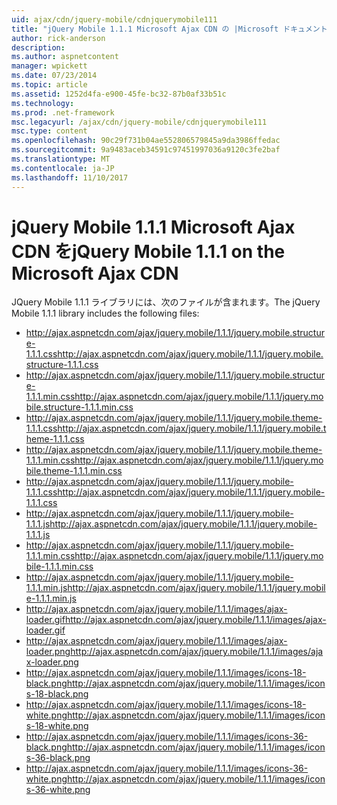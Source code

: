 ```yaml
---
uid: ajax/cdn/jquery-mobile/cdnjquerymobile111
title: "jQuery Mobile 1.1.1 Microsoft Ajax CDN の |Microsoft ドキュメント"
author: rick-anderson
description: 
ms.author: aspnetcontent
manager: wpickett
ms.date: 07/23/2014
ms.topic: article
ms.assetid: 1252d4fa-e900-45fe-bc32-87b0af33b51c
ms.technology: 
ms.prod: .net-framework
msc.legacyurl: /ajax/cdn/jquery-mobile/cdnjquerymobile111
msc.type: content
ms.openlocfilehash: 90c29f731b04ae552806579845a9da3986ffedac
ms.sourcegitcommit: 9a9483aceb34591c97451997036a9120c3fe2baf
ms.translationtype: MT
ms.contentlocale: ja-JP
ms.lasthandoff: 11/10/2017
---
```

<a name="jquery-mobile-111-on-the-microsoft-ajax-cdn"></a><span data-ttu-id="bb508-102">jQuery Mobile 1.1.1 Microsoft Ajax CDN を</span><span class="sxs-lookup"><span data-stu-id="bb508-102">jQuery Mobile 1.1.1 on the Microsoft Ajax CDN</span></span>
====================
<span data-ttu-id="bb508-103">JQuery Mobile 1.1.1 ライブラリには、次のファイルが含まれます。</span><span class="sxs-lookup"><span data-stu-id="bb508-103">The jQuery Mobile 1.1.1 library includes the following files:</span></span>

- <span data-ttu-id="bb508-104">http://ajax.aspnetcdn.com/ajax/jquery.mobile/1.1.1/jquery.mobile.structure-1.1.1.css</span><span class="sxs-lookup"><span data-stu-id="bb508-104">http://ajax.aspnetcdn.com/ajax/jquery.mobile/1.1.1/jquery.mobile.structure-1.1.1.css</span></span>
- <span data-ttu-id="bb508-105">http://ajax.aspnetcdn.com/ajax/jquery.mobile/1.1.1/jquery.mobile.structure-1.1.1.min.css</span><span class="sxs-lookup"><span data-stu-id="bb508-105">http://ajax.aspnetcdn.com/ajax/jquery.mobile/1.1.1/jquery.mobile.structure-1.1.1.min.css</span></span>
- <span data-ttu-id="bb508-106">http://ajax.aspnetcdn.com/ajax/jquery.mobile/1.1.1/jquery.mobile.theme-1.1.1.css</span><span class="sxs-lookup"><span data-stu-id="bb508-106">http://ajax.aspnetcdn.com/ajax/jquery.mobile/1.1.1/jquery.mobile.theme-1.1.1.css</span></span>
- <span data-ttu-id="bb508-107">http://ajax.aspnetcdn.com/ajax/jquery.mobile/1.1.1/jquery.mobile.theme-1.1.1.min.css</span><span class="sxs-lookup"><span data-stu-id="bb508-107">http://ajax.aspnetcdn.com/ajax/jquery.mobile/1.1.1/jquery.mobile.theme-1.1.1.min.css</span></span>
- <span data-ttu-id="bb508-108">http://ajax.aspnetcdn.com/ajax/jquery.mobile/1.1.1/jquery.mobile-1.1.1.css</span><span class="sxs-lookup"><span data-stu-id="bb508-108">http://ajax.aspnetcdn.com/ajax/jquery.mobile/1.1.1/jquery.mobile-1.1.1.css</span></span>
- <span data-ttu-id="bb508-109">http://ajax.aspnetcdn.com/ajax/jquery.mobile/1.1.1/jquery.mobile-1.1.1.js</span><span class="sxs-lookup"><span data-stu-id="bb508-109">http://ajax.aspnetcdn.com/ajax/jquery.mobile/1.1.1/jquery.mobile-1.1.1.js</span></span>
- <span data-ttu-id="bb508-110">http://ajax.aspnetcdn.com/ajax/jquery.mobile/1.1.1/jquery.mobile-1.1.1.min.css</span><span class="sxs-lookup"><span data-stu-id="bb508-110">http://ajax.aspnetcdn.com/ajax/jquery.mobile/1.1.1/jquery.mobile-1.1.1.min.css</span></span>
- <span data-ttu-id="bb508-111">http://ajax.aspnetcdn.com/ajax/jquery.mobile/1.1.1/jquery.mobile-1.1.1.min.js</span><span class="sxs-lookup"><span data-stu-id="bb508-111">http://ajax.aspnetcdn.com/ajax/jquery.mobile/1.1.1/jquery.mobile-1.1.1.min.js</span></span>
- <span data-ttu-id="bb508-112">http://ajax.aspnetcdn.com/ajax/jquery.mobile/1.1.1/images/ajax-loader.gif</span><span class="sxs-lookup"><span data-stu-id="bb508-112">http://ajax.aspnetcdn.com/ajax/jquery.mobile/1.1.1/images/ajax-loader.gif</span></span>
- <span data-ttu-id="bb508-113">http://ajax.aspnetcdn.com/ajax/jquery.mobile/1.1.1/images/ajax-loader.png</span><span class="sxs-lookup"><span data-stu-id="bb508-113">http://ajax.aspnetcdn.com/ajax/jquery.mobile/1.1.1/images/ajax-loader.png</span></span>
- <span data-ttu-id="bb508-114">http://ajax.aspnetcdn.com/ajax/jquery.mobile/1.1.1/images/icons-18-black.png</span><span class="sxs-lookup"><span data-stu-id="bb508-114">http://ajax.aspnetcdn.com/ajax/jquery.mobile/1.1.1/images/icons-18-black.png</span></span>
- <span data-ttu-id="bb508-115">http://ajax.aspnetcdn.com/ajax/jquery.mobile/1.1.1/images/icons-18-white.png</span><span class="sxs-lookup"><span data-stu-id="bb508-115">http://ajax.aspnetcdn.com/ajax/jquery.mobile/1.1.1/images/icons-18-white.png</span></span>
- <span data-ttu-id="bb508-116">http://ajax.aspnetcdn.com/ajax/jquery.mobile/1.1.1/images/icons-36-black.png</span><span class="sxs-lookup"><span data-stu-id="bb508-116">http://ajax.aspnetcdn.com/ajax/jquery.mobile/1.1.1/images/icons-36-black.png</span></span>
- <span data-ttu-id="bb508-117">http://ajax.aspnetcdn.com/ajax/jquery.mobile/1.1.1/images/icons-36-white.png</span><span class="sxs-lookup"><span data-stu-id="bb508-117">http://ajax.aspnetcdn.com/ajax/jquery.mobile/1.1.1/images/icons-36-white.png</span></span>
